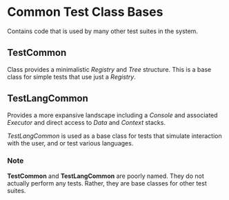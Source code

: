 # Common Test Class Bases

Contains code that is used by many other test suites in the system.

## TestCommon

Class provides a minimalistic *Registry* and *Tree* structure. This is a base class for simple tests that use just a *Registry*.

## TestLangCommon

Provides a more expansive landscape including a *Console* and associated *Executor* and direct access to _Data_ and _Context_ stacks.

*TestLangCommon* is used as a base class for tests that simulate interaction with the user, and or test various languages.

### Note

**TestCommon** and **TestLangCommon** are poorly named. They do not actually perform any tests. Rather, they are base classes for other test suites.
